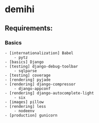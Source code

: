 # demihi

## Requirements:

### Basics  
    - [internationalization] Babel
        - pytz 
    - [basics] Django
    - [testing] django-debug-toolbar 
        - sqlparse 
    - [testing] coverage 
    - [rendering] pyjade 
    - [rendering] django-compressor
        - django-appconf 
    - [rendering] django-autocomplete-light
        - six 
    - [images] pillow 
    - [rendering] less
        - nodeenv 
    - [production] gunicorn 
